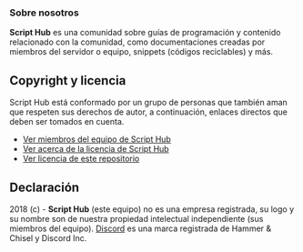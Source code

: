 
### Sobre nosotros


**Script Hub** es una comunidad sobre guías de programación y contenido relacionado con la comunidad, como documentaciones creadas por miembros del servidor o equipo, snippets \(códigos reciclables\) y más.

## Copyright y licencia

Script Hub está conformado por un grupo de personas que también aman que respeten sus derechos de autor, a continuación, enlaces directos que deben ser tomados en cuenta.

* [Ver miembros del equipo de Script Hub](https://github.com/orgs/scripthubteam/people)
* [Ver acerca de la licencia de Script Hub](https://es.wikipedia.org/wiki/Apache_License)
* [Ver licencia de este repositorio](https://github.com/scripthubteam/scripthubteam.github.io/blob/master/LICENSE)

## Declaración

2018 \(c\) - **Script Hub** \(este equipo\) no es una empresa registrada, su logo y su nombre son de nuestra propiedad intelectual independiente \(sus miembros del equipo\). [Discord](https://es.wikipedia.org/wiki/Discord) es una marca registrada de Hammer & Chisel y Discord Inc.

